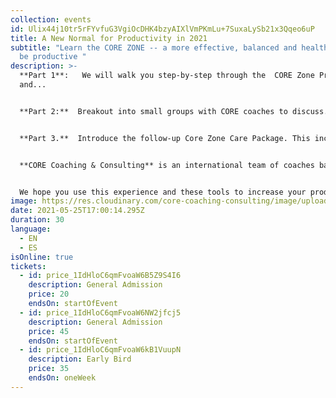 ```yaml
---
collection: events
id: Ulix44j10tr5rFYvfuG3VgiOcDHK4bzyAIXlVmPKmLu+7SuxaLySb21x3Qqeo6uP
title: A New Normal for Productivity in 2021
subtitle: "Learn the CORE ZONE -- a more effective, balanced and healthy way to
  be productive "
description: >-
  **Part 1**:   We will walk you step-by-step through the  CORE Zone Process
  and...


  **Part 2:**  Breakout into small groups with CORE coaches to discuss...


  **Part 3.**  Introduce the follow-up Core Zone Care Package. This includes a video/audio of this CORE Zone session (so you can return anytime). You will also receive check-in texts from your coach, plus other Core  Zone resources, including the many benefits of this process.


  **CORE Coaching & Consulting** is an international team of coaches based in the US, Europe and South America.  We use the Balancing Act principles of  CORE Coaching President  Sharon Seivert as a basis for this seminar.  


  We hope you use this experience and these tools to increase your productivity, health and well-being during these challenging times.
image: https://res.cloudinary.com/core-coaching-consulting/image/upload/v1617726389/productivity_rsmqax.jpg
date: 2021-05-25T17:00:14.295Z
duration: 30
language:
  - EN
  - ES
isOnline: true
tickets:
  - id: price_1IdHloC6qmFvoaW6B5Z9S4I6
    description: General Admission
    price: 20
    endsOn: startOfEvent
  - id: price_1IdHloC6qmFvoaW6NW2jfcj5
    description: General Admission
    price: 45
    endsOn: startOfEvent
  - id: price_1IdHloC6qmFvoaW6kB1VuupN
    description: Early Bird
    price: 35
    endsOn: oneWeek
---
```

